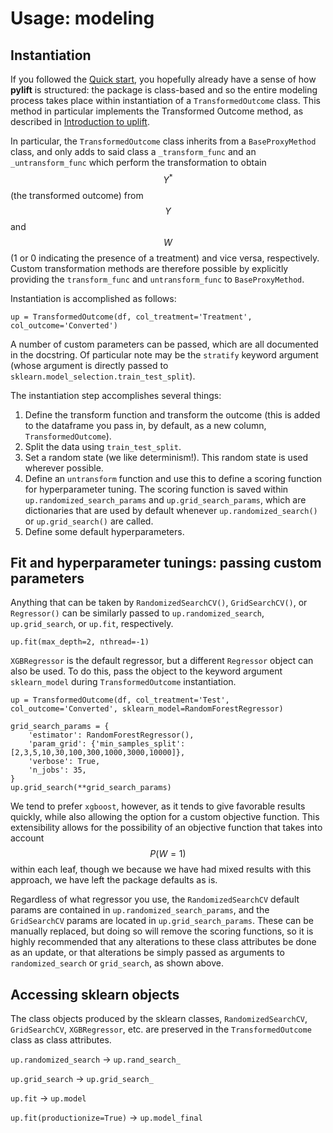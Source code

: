 # Usage: modeling

## Instantiation

If you followed the [Quick start](https://github.com/df-foundation/pylift/tree/1b025a2bc1ee3237642bb19d83d54f854133e247/docs/markdown_archive/evaluation/README.md), you hopefully already have a sense of how **pylift** is structured: the package is class-based and so the entire modeling process takes place within instantiation of a `TransformedOutcome` class. This method in particular implements the Transformed Outcome method, as described in [Introduction to uplift](https://github.com/df-foundation/pylift/tree/1b025a2bc1ee3237642bb19d83d54f854133e247/docs/markdown_archive/introduction/README.md).

In particular, the `TransformedOutcome` class inherits from a `BaseProxyMethod` class, and only adds to said class a `_transform_func` and an `_untransform_func` which perform the transformation to obtain $$Y^*$$ \(the transformed outcome\) from $$Y$$ and $$W$$ \(1 or 0 indicating the presence of a treatment\) and vice versa, respectively. Custom transformation methods are therefore possible by explicitly providing the `transform_func` and `untransform_func` to `BaseProxyMethod`.

Instantiation is accomplished as follows:

```text
up = TransformedOutcome(df, col_treatment='Treatment', col_outcome='Converted')
```

A number of custom parameters can be passed, which are all documented in the docstring. Of particular note may be the `stratify` keyword argument \(whose argument is directly passed to `sklearn.model_selection.train_test_split`\).

The instantiation step accomplishes several things:

1. Define the transform function and transform the outcome \(this is added to the dataframe you pass in, by default, as a new column, `TransformedOutcome`\).
2. Split the data using `train_test_split`.
3. Set a random state \(we like determinism!\). This random state is used wherever possible.
4. Define an `untransform` function and use this to define a scoring function for hyperparameter tuning. The scoring function is saved within `up.randomized_search_params` and `up.grid_search_params`, which are dictionaries that are used by default whenever `up.randomized_search()` or `up.grid_search()` are called.
5. Define some default hyperparameters.

## Fit and hyperparameter tunings: passing custom parameters

Anything that can be taken by `RandomizedSearchCV()`, `GridSearchCV()`, or `Regressor()` can be similarly passed to `up.randomized_search`, `up.grid_search`, or `up.fit`, respectively.

```text
up.fit(max_depth=2, nthread=-1)
```

`XGBRegressor` is the default regressor, but a different `Regressor` object can also be used. To do this, pass the object to the keyword argument `sklearn_model` during `TransformedOutcome` instantiation.

```text
up = TransformedOutcome(df, col_treatment='Test', col_outcome='Converted', sklearn_model=RandomForestRegressor)

grid_search_params = {
    'estimator': RandomForestRegressor(),
    'param_grid': {'min_samples_split': [2,3,5,10,30,100,300,1000,3000,10000]},
    'verbose': True,
    'n_jobs': 35,
}
up.grid_search(**grid_search_params)
```

We tend to prefer `xgboost`, however, as it tends to give favorable results quickly, while also allowing the option for a custom objective function. This extensibility allows for the possibility of an objective function that takes into account $$P(W=1)$$ within each leaf, though we because we have had mixed results with this approach, we have left the package defaults as is.

Regardless of what regressor you use, the `RandomizedSearchCV` default params are contained in `up.randomized_search_params`, and the `GridSearchCV` params are located in `up.grid_search_params`. These can be manually replaced, but doing so will remove the scoring functions, so it is highly recommended that any alterations to these class attributes be done as an update, or that alterations be simply passed as arguments to `randomized_search` or `grid_search`, as shown above.

## Accessing sklearn objects

The class objects produced by the sklearn classes, `RandomizedSearchCV`, `GridSearchCV`, `XGBRegressor`, etc. are preserved in the `TransformedOutcome` class as class attributes.

`up.randomized_search` -&gt; `up.rand_search_`

`up.grid_search` -&gt; `up.grid_search_`

`up.fit` -&gt; `up.model`

`up.fit(productionize=True)` -&gt; `up.model_final`

